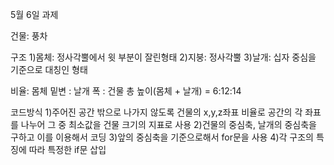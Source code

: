 5월 6일 과제

건물: 풍차

구조
  1)몸체: 정사각뿔에서 윗 부분이 잘린형태
  2)지붕: 정사각뿔
  3)날개: 십자 중심을 기준으로 대칭인 형태
  
비율: 몸체 밑변 : 날개 폭 : 건물 총 높이(몸체 + 날개) = 6:12:14

코드방식
  1)주어진 공간 밖으로 나가지 않도록 건물의 x,y,z좌표 비율로 공간의 각 좌표를 나누어 그 중 최소값을 건물 크기의 지표로 사용
  2)건물의 중심축, 날개의 중심축을 구하고 이를 이용해서 코딩
  3)앞의 중심축을 기준으로해서 for문을 사용
  4)각 구조의 특징에 따라 특정한 if문 삽입
